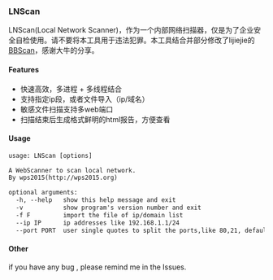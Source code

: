 ### LNScan
LNScan(Local Network Scanner)，作为一个内部网络扫描器，仅是为了企业安全自检使用。请不要将本工具用于违法犯罪。本工具结合并部分修改了lijiejie的[BBScan](https://github.com/lijiejie/BBScan)，感谢大牛的分享。


#### Features
- 快速高效，多进程 + 多线程结合
- 支持指定ip段，或者文件导入（ip/域名）
- 敏感文件扫描支持多web端口
- 扫描结束后生成格式鲜明的html报告，方便查看

#### Usage

```html
usage: LNScan [options]

A WebScanner to scan local network.
By wps2015(http://wps2015.org)

optional arguments:
  -h, --help   show this help message and exit
  -v           show program's version number and exit
  -f F         import the file of ip/domain list
  --ip IP      ip addresses like 192.168.1.1/24
  --port PORT  user single quotes to split the ports,like 80,21, default 8 ports
```
#### Other
if you have any bug , please remind me in the Issues.
